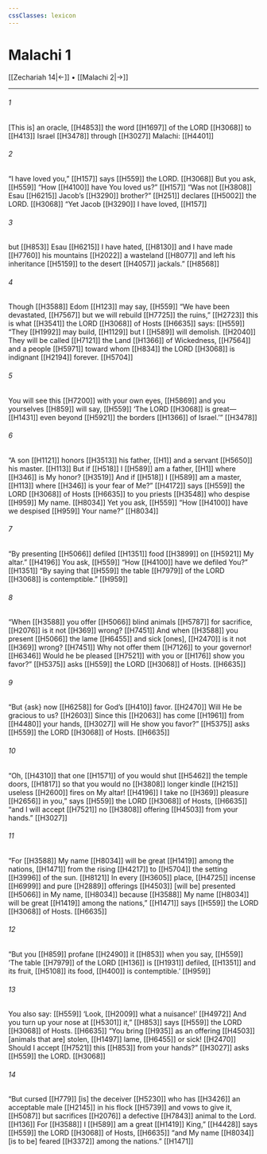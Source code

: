 ```yaml
---
cssClasses: lexicon
---
```


# Malachi 1

[[Zechariah 14|←]] • [[Malachi 2|→]]

---

###### 1
[This is] an oracle, [[H4853]] the word [[H1697]] of the LORD [[H3068]] to [[H413]] Israel [[H3478]] through [[H3027]] Malachi: [[H4401]]

###### 2
“I have loved you,” [[H157]] says [[H559]] the LORD. [[H3068]] But you ask, [[H559]] “How [[H4100]] have You loved us?” [[H157]] “Was not [[H3808]] Esau [[H6215]] Jacob’s [[H3290]] brother?” [[H251]] declares [[H5002]] the LORD. [[H3068]] “Yet Jacob [[H3290]] I have loved, [[H157]]

###### 3
but [[H853]] Esau [[H6215]] I have hated, [[H8130]] and I have made [[H7760]] his mountains [[H2022]] a wasteland [[H8077]] and left his inheritance [[H5159]] to the desert [[H4057]] jackals.” [[H8568]]

###### 4
Though [[H3588]] Edom [[H123]] may say, [[H559]] “We have been devastated, [[H7567]] but we will rebuild [[H7725]] the ruins,” [[H2723]] this is what [[H3541]] the LORD [[H3068]] of Hosts [[H6635]] says: [[H559]] “They [[H1992]] may build, [[H1129]] but I [[H589]] will demolish. [[H2040]] They will be called [[H7121]] the Land [[H1366]] of Wickedness, [[H7564]] and a people [[H5971]] toward whom [[H834]] the LORD [[H3068]] is indignant [[H2194]] forever. [[H5704]]

###### 5
You will see this [[H7200]] with your own eyes, [[H5869]] and you yourselves [[H859]] will say, [[H559]] ‘The LORD [[H3068]] is great— [[H1431]] even beyond [[H5921]] the borders [[H1366]] of Israel.’” [[H3478]]

###### 6
“A son [[H1121]] honors [[H3513]] his father, [[H1]] and a servant [[H5650]] his master. [[H113]] But if [[H518]] I [[H589]] am a father, [[H1]] where [[H346]] is My honor? [[H3519]] And if [[H518]] I [[H589]] am a master, [[H113]] where [[H346]] is your fear of Me?” [[H4172]] says [[H559]] the LORD [[H3068]] of Hosts [[H6635]] to you  priests [[H3548]] who despise [[H959]] My name. [[H8034]] Yet you ask, [[H559]] “How [[H4100]] have we despised [[H959]] Your name?” [[H8034]]

###### 7
“By presenting [[H5066]] defiled [[H1351]] food [[H3899]] on [[H5921]] My altar.” [[H4196]] You ask, [[H559]] “How [[H4100]] have we defiled You?” [[H1351]] “By saying that [[H559]] the table [[H7979]] of the LORD [[H3068]] is contemptible.” [[H959]]

###### 8
“When [[H3588]] you offer [[H5066]] blind animals [[H5787]] for sacrifice, [[H2076]] is it not [[H369]] wrong? [[H7451]] And when [[H3588]] you present [[H5066]] the lame [[H6455]] and sick [ones], [[H2470]] is it not [[H369]] wrong? [[H7451]] Why not offer them [[H7126]] to your governor! [[H6346]] Would he be pleased [[H7521]] with you or [[H176]] show you favor?” [[H5375]] asks [[H559]] the LORD [[H3068]] of Hosts. [[H6635]]

###### 9
“But {ask} now [[H6258]] for God’s [[H410]] favor. [[H2470]] Will He be gracious to us? [[H2603]] Since this [[H2063]] has come [[H1961]] from [[H4480]] your hands, [[H3027]] will He show you favor?” [[H5375]] asks [[H559]] the LORD [[H3068]] of Hosts. [[H6635]]

###### 10
“Oh, [[H4310]] that one [[H1571]] of you  would shut [[H5462]] the temple doors, [[H1817]] so that you would no [[H3808]] longer kindle [[H215]] useless [[H2600]] fires on My altar! [[H4196]] I take no [[H369]] pleasure [[H2656]] in you,”  says [[H559]] the LORD [[H3068]] of Hosts, [[H6635]] “and I will accept [[H7521]] no [[H3808]] offering [[H4503]] from your hands.” [[H3027]]

###### 11
“For [[H3588]] My name [[H8034]] will be great [[H1419]] among the nations, [[H1471]] from the rising [[H4217]] to [[H5704]] the setting [[H3996]] of the sun. [[H8121]] In every [[H3605]] place, [[H4725]] incense [[H6999]] and pure [[H2889]] offerings [[H4503]] [will be] presented [[H5066]] in My name, [[H8034]] because [[H3588]] My name [[H8034]] will be great [[H1419]] among the nations,” [[H1471]] says [[H559]] the LORD [[H3068]] of Hosts. [[H6635]]

###### 12
“But you [[H859]] profane [[H2490]] it [[H853]] when you say, [[H559]] ‘The table [[H7979]] of the LORD [[H136]] is [[H1931]] defiled, [[H1351]] and its fruit, [[H5108]] its food, [[H400]] is contemptible.’ [[H959]]

###### 13
You also say: [[H559]] ‘Look, [[H2009]] what a nuisance!’ [[H4972]] And you turn up your nose at [[H5301]] it,” [[H853]] says [[H559]] the LORD [[H3068]] of Hosts. [[H6635]] “You bring [[H935]] as an offering [[H4503]] [animals that are] stolen, [[H1497]] lame, [[H6455]] or sick! [[H2470]] Should I accept [[H7521]] this [[H853]] from your hands?” [[H3027]] asks [[H559]] the LORD. [[H3068]]

###### 14
“But cursed [[H779]] [is] the deceiver [[H5230]] who has [[H3426]] an acceptable male [[H2145]] in his flock [[H5739]] and vows to give it, [[H5087]] but sacrifices [[H2076]] a defective [[H7843]] animal to the Lord. [[H136]] For [[H3588]] I [[H589]] am a great [[H1419]] King,” [[H4428]] says [[H559]] the LORD [[H3068]] of Hosts, [[H6635]] “and My name [[H8034]] [is to be] feared [[H3372]] among the nations.” [[H1471]]

